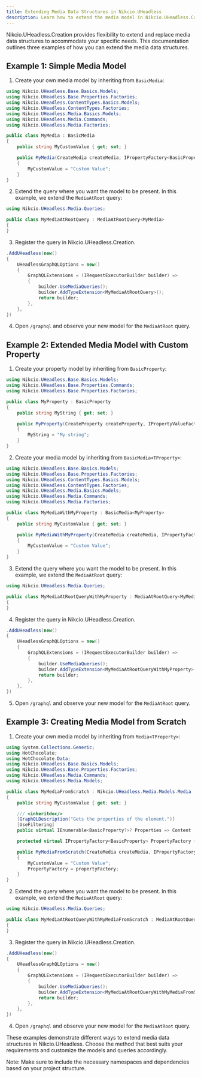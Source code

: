```yaml
---
title: Extending Media Data Structures in Nikcio.UHeadless
description: Learn how to extend the media model in Nikcio.UHeadless.Creation.
---
```


Nikcio.UHeadless.Creation provides flexibility to extend and replace media data structures to accommodate your specific needs. This documentation outlines three examples of how you can extend the media data structures.

## Example 1: Simple Media Model

1. Create your own media model by inheriting from `BasicMedia`:

```csharp
using Nikcio.UHeadless.Base.Basics.Models;
using Nikcio.UHeadless.Base.Properties.Factories;
using Nikcio.UHeadless.ContentTypes.Basics.Models;
using Nikcio.UHeadless.ContentTypes.Factories;
using Nikcio.UHeadless.Media.Basics.Models;
using Nikcio.UHeadless.Media.Commands;
using Nikcio.UHeadless.Media.Factories;

public class MyMedia : BasicMedia
{
    public string MyCustomValue { get; set; }

    public MyMedia(CreateMedia createMedia, IPropertyFactory<BasicProperty> propertyFactory, IContentTypeFactory<BasicContentType> contentTypeFactory, IMediaFactory<BasicMedia> mediaFactory) : base(createMedia, propertyFactory, contentTypeFactory, mediaFactory)
    {
        MyCustomValue = "Custom Value";
    }
}
```

2. Extend the query where you want the model to be present. In this example, we extend the `MediaAtRoot` query:

```csharp
using Nikcio.UHeadless.Media.Queries;

public class MyMediaAtRootQuery : MediaAtRootQuery<MyMedia>
{
}
```

3. Register the query in Nikcio.UHeadless.Creation.

```csharp
.AddUHeadless(new()
{
    UHeadlessGraphQLOptions = new()
    {
        GraphQLExtensions = (IRequestExecutorBuilder builder) =>
        {
            builder.UseMediaQueries();  
            builder.AddTypeExtension<MyMediaAtRootQuery>();
            return builder;
        },
    },
})
```

4. Open `/graphql` and observe your new model for the `MediaAtRoot` query.

## Example 2: Extended Media Model with Custom Property

1. Create your property model by inheriting from `BasicProperty`:

```csharp
using Nikcio.UHeadless.Base.Basics.Models;
using Nikcio.UHeadless.Base.Properties.Commands;
using Nikcio.UHeadless.Base.Properties.Factories;

public class MyProperty : BasicProperty
{
    public string MyString { get; set; }

    public MyProperty(CreateProperty createProperty, IPropertyValueFactory propertyValueFactory) : base(createProperty, propertyValueFactory)
    {
        MyString = "My string";
    }
}
```

2. Create your media model by inheriting from `BasicMedia<TProperty>`:

```csharp
using Nikcio.UHeadless.Base.Basics.Models;
using Nikcio.UHeadless.Base.Properties.Factories;
using Nikcio.UHeadless.ContentTypes.Basics.Models;
using Nikcio.UHeadless.ContentTypes.Factories;
using Nikcio.UHeadless.Media.Basics.Models;
using Nikcio.UHeadless.Media.Commands;
using Nikcio.UHeadless.Media.Factories;

public class MyMediaWithMyProperty : BasicMedia<MyProperty>
{
    public string MyCustomValue { get; set; }

    public MyMediaWithMyProperty(CreateMedia createMedia, IPropertyFactory<MyProperty> propertyFactory, IContentTypeFactory<BasicContentType> contentTypeFactory, IMediaFactory<BasicMedia<MyProperty, BasicContentType>> mediaFactory) : base(createMedia, propertyFactory, contentTypeFactory, mediaFactory)
    {
        MyCustomValue = "Custom Value";
    }
}
```

3. Extend the query where you want the model to be present. In this example, we extend the `MediaAtRoot` query:

```csharp
using Nikcio.UHeadless.Media.Queries;

public class MyMediaAtRootQueryWithMyProperty : MediaAtRootQuery<MyMediaWithMyProperty>
{
}
```

4. Register the query in Nikcio.UHeadless.Creation.

```csharp
.AddUHeadless(new()
{
    UHeadlessGraphQLOptions = new()
    {
        GraphQLExtensions = (IRequestExecutorBuilder builder) =>
        {
            builder.UseMediaQueries();  
            builder.AddTypeExtension<MyMediaAtRootQueryWithMyProperty>();
            return builder;
        },
    },
})
```

5. Open `/graphql` and observe your new model for the `MediaAtRoot` query.

## Example 3: Creating Media Model from Scratch

1. Create your own media model by inheriting from `Media<TProperty>`:

```csharp
using System.Collections.Generic;
using HotChocolate;
using HotChocolate.Data;
using Nikcio.UHeadless.Base.Basics.Models;
using Nikcio.UHeadless.Base.Properties.Factories;
using Nikcio.UHeadless.Media.Commands;
using Nikcio.UHeadless.Media.Models;

public class MyMediaFromScratch : Nikcio.UHeadless.Media.Models.Media
{
    public string MyCustomValue { get; set; }

    /// <inheritdoc/>
    [GraphQLDescription("Gets the properties of the element.")]
    [UseFiltering]
    public virtual IEnumerable<BasicProperty?>? Properties => Content != null ? PropertyFactory.CreateProperties(Content, Culture, Segment, Fallback) : default;

    protected virtual IPropertyFactory<BasicProperty> PropertyFactory { get; }

    public MyMediaFromScratch(CreateMedia createMedia, IPropertyFactory<BasicProperty> propertyFactory) : base(createMedia)
    {
        MyCustomValue = "Custom Value";
        PropertyFactory = propertyFactory;
    }
}
```

2. Extend the query where you want the model to be present. In this example, we extend the `MediaAtRoot` query:

```csharp
using Nikcio.UHeadless.Media.Queries;

public class MyMediaAtRootQueryWithMyMediaFromScratch : MediaAtRootQuery<MyMediaFromScratch>
{
}
```

3. Register the query in Nikcio.UHeadless.Creation.

```csharp
.AddUHeadless(new()
{
    UHeadlessGraphQLOptions = new()
    {
        GraphQLExtensions = (IRequestExecutorBuilder builder) =>
        {
            builder.UseMediaQueries();  
            builder.AddTypeExtension<MyMediaAtRootQueryWithMyMediaFromScratch>();
            return builder;
        },
    },
})
```

4. Open `/graphql` and observe your new model for the `MediaAtRoot` query.

These examples demonstrate different ways to extend media data structures in Nikcio.UHeadless. Choose the method that best suits your requirements and customize the models and queries accordingly.

Note: Make sure to include the necessary namespaces and dependencies based on your project structure.